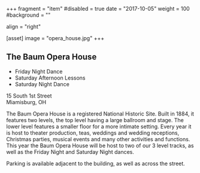 +++
fragment = "item"
#disabled = true
date = "2017-10-05"
weight = 100
#background = ""

align = "right"

[asset]
image = "opera_house.jpg"
+++

## The Baum Opera House

* Friday Night Dance
* Saturday Afternoon Lessons
* Saturday Night Dance

15 South 1st Street  
Miamisburg, OH

The Baum Opera House is a registered National Historic Site. Built in 1884, it features two levels, the top level having a large ballroom and stage. The lower level features a smaller floor for a more intimate setting.  Every year it is host to theater production, teas, weddings and wedding receptions, Christmas parties, musical events and many other activities and functions.  This year the Baum Opera House will be host to two of our 3 level tracks, as well as the Friday Night and Saturday Night dances.

Parking is available adjacent to the building, as well as across the street.
